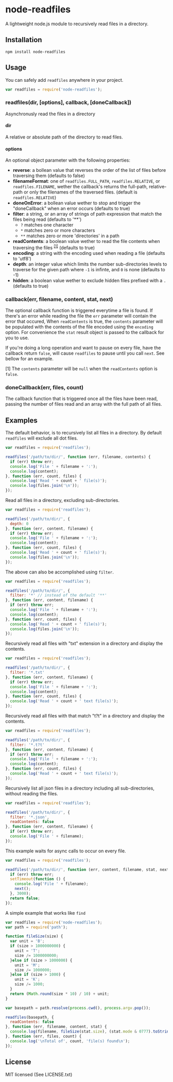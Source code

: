 # node-readfiles
A lightweight node.js module to recursively read files in a directory.

## Installation

    npm install node-readfiles

## Usage

You can safely add `readfiles` anywhere in your project.

```javascript
var readfiles = require('node-readfiles');
```

### readfiles(dir, [options], callback, [doneCallback])
Asynchronusly read the files in a directory

#### dir
A relative or absolute path of the directory to read files.

#### options

An optional object parameter with the following properties:

* **reverse**: a bollean value that reverses the order of the list of files before traversing them (defaults to false)
* **filenameFormat**: one of `readfiles.FULL_PATH`, `readfiles.RELATIVE`, or `readfiles.FILENAME`, wether the callback's returns the full-path, relative-path or only the filenames of the traversed files. (default is `readfiles.RELATIVE`)
* **doneOnError**: a bollean value wether to stop and trigger the "doneCallback" when an error occurs (defaults to true)
* **filter**: a string, or an array of strings of path expression that match the files being read (defaults to '**')
  * `?` matches one character
  * `*` matches zero or more characters
  * `**` matches zero or more 'directories' in a path
* **readContents**: a boolean value wether to read the file contents when traversing the files <sup>[\[1\]](#read-files)</sup> (defaults to true)
* **encoding**: a string with the encoding used when reading a file (defaults to 'utf8')
* **depth**: an integer value which limits the number sub-directories levels to traverse for the given path where `-1` is infinte, and `0` is none (defaults to -1)
* **hidden**: a boolean value wether to exclude hidden files prefixed with a `.` (defaults to true)


### callback(err, filename, content, stat, next)

The optional callback function is triggered everytime a file is found. If there's an error while reading the file the `err` parameter will contain the error that occured, When `readContents` is true, the `contents` parameter will be populated with the contents of the file encoded using the `encoding` option. For convenience the `stat` result object is passed to the callback for you to use.

If you're doing a long operation and want to pause on every file, have the callback return `false`, will cause `readfiles` to pause until you call `next`. See bellow for an example.


<span id="read-files">[1]</span> The `contents` parameter will be `null` when the `readContents` option is `false`.

### doneCallback(err, files, count)

The callback function that is triggered once all the files have been read, passing the number of files read and an array with the full path of all files.

## Examples

The default behavior, is to recursively list all files in a directory. By default `readfiles` will exclude all dot files.

```javascript
var readfiles = require('readfiles');

readfiles('/path/to/dir/', function (err, filename, contents) {
  if (err) throw err;
  console.log('File ' + filename + ':');
  console.log(content);
}, function (err, count, files) {
  console.log('Read ' + count + ' file(s)');
  console.log(files.join('\n'));
});
```

Read all files in a directory, excluding sub-directories.

```javascript
var readfiles = require('readfiles');

readfiles('/path/to/dir/', {
  depth: 0
}, function (err, content, filename) {
  if (err) throw err;
  console.log('File ' + filename + ':');
  console.log(content);
}, function (err, count, files) {
  console.log('Read ' + count + ' file(s)');
  console.log(files.join('\n'));
});
```

The above can also be accomplished using `filter`.

```javascript
var readfiles = require('readfiles');

readfiles('/path/to/dir/', {
  filter: '*' // instead of the default '**'
}, function (err, content, filename) {
  if (err) throw err;
  console.log('File ' + filename + ':');
  console.log(content);
}, function (err, count, files) {
  console.log('Read ' + count + ' file(s)');
  console.log(files.join('\n'));
});
```

Recursively read all files with "txt" extension in a directory and display the contents.

```javascript
var readfiles = require('readfiles');

readfiles('/path/to/dir/', {
  filter: '*.txt'
}, function (err, content, filename) {
  if (err) throw err;
  console.log('File ' + filename + ':');
  console.log(content);
}, function (err, count, files) {
  console.log('Read ' + count + ' text file(s)');
});

```

Recursively read all files with that match "t?t" in a directory and display the contents.

```javascript
var readfiles = require('readfiles');

readfiles('/path/to/dir/', {
  filter: '*.t?t'
}, function (err, content, filename) {
  if (err) throw err;
  console.log('File ' + filename + ':');
  console.log(content);
}, function (err, count, files) {
  console.log('Read ' + count + ' text file(s)');
});

```

Recursively list all json files in a directory including all sub-directories, without reading the files.

```javascript
var readfiles = require('readfiles');

readfiles('/path/to/dir/', {
  filter: '*.json',
  readContents: false
}, function (err, content, filename) {
  if (err) throw err;
  console.log('File ' + filename);
});

```

This example waits for async calls to occur on every file.

```javascript
var readfiles = require('readfiles');

readfiles('/path/to/dir/', function (err, content, filename, stat, next) {
  if (err) throw err;
  setTimeout(function () {
    console.log('File ' + filename);
    next();
  }, 3000);
  return false;
});

```

A simple example that works like `find`

```javascript
var readfiles = require('node-readfiles');
var path = require('path');

function fileSize(size) {
  var unit = 'B';
  if (size > 1000000000) {
    unit = 'T';
    size /= 1000000000;
  }else if (size > 1000000) {
    unit = 'M';
    size /= 1000000;
  }else if (size > 1000) {
    unit = 'K';
    size /= 1000;
  }
  return (Math.round(size * 10) / 10) + unit;
}

var basepath = path.resolve(process.cwd(), process.argv.pop());

readfiles(basepath, {
  readContents: false
}, function (err, filename, content, stat) {
  console.log(filename, fileSize(stat.size), (stat.mode & 0777).toString(8));
}, function (err, files, count) {
  console.log('\nTotal of', count, 'file(s) found\n');
});
```

## License
MIT licensed (See LICENSE.txt)
